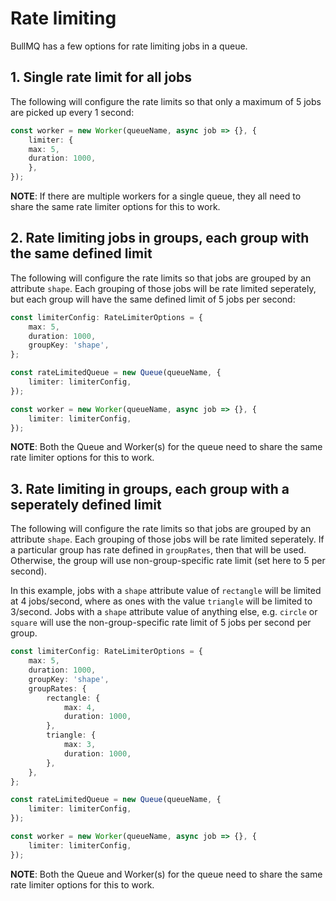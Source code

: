 # Rate limiting

BullMQ has a few options for rate limiting jobs in a queue.

## 1. Single rate limit for all jobs

The following will configure the rate limits so that only a maximum of 5 jobs are picked up every 1 second:

```typescript
const worker = new Worker(queueName, async job => {}, {
    limiter: {
    max: 5,
    duration: 1000,
    },
});
```

**NOTE**: If there are multiple workers for a single queue, they all need to share the same rate limiter options for this to work.

## 2. Rate limiting jobs in groups, each group with the same defined limit

The following will configure the rate limits so that jobs are grouped by an attribute `shape`. Each grouping of those jobs will be rate limited seperately, but each group will have the same defined limit of 5 jobs per second:

```typescript
const limiterConfig: RateLimiterOptions = {
    max: 5,
    duration: 1000,
    groupKey: 'shape',
};

const rateLimitedQueue = new Queue(queueName, {
    limiter: limiterConfig,
});

const worker = new Worker(queueName, async job => {}, {
    limiter: limiterConfig,
});
```

**NOTE**: Both the Queue and Worker(s) for the queue need to share the same rate limiter options for this to work. 

## 3. Rate limiting in groups, each group with a seperately defined limit

The following will configure the rate limits so that jobs are grouped by an attribute `shape`. Each grouping of those jobs will be rate limited seperately. If a particular group has rate defined in `groupRates`, then that will be used. Otherwise, the group will use non-group-specific
rate limit (set here to 5 per second).

In this example, jobs with a `shape` attribute value of `rectangle` will be limited at 4 jobs/second, where as ones with the value `triangle` will be limited to 3/second. Jobs with a `shape` attribute value of anything else, e.g. `circle` or `square` will use the non-group-specific rate limit of 5 jobs per second per group.

```typescript
const limiterConfig: RateLimiterOptions = {
    max: 5,
    duration: 1000,
    groupKey: 'shape',
    groupRates: {
        rectangle: {
            max: 4,
            duration: 1000,
        },
        triangle: {
            max: 3,
            duration: 1000,
        },
    },
};

const rateLimitedQueue = new Queue(queueName, {
    limiter: limiterConfig,
});

const worker = new Worker(queueName, async job => {}, {
    limiter: limiterConfig,
});
```

**NOTE**: Both the Queue and Worker(s) for the queue need to share the same rate limiter options for this to work. 
